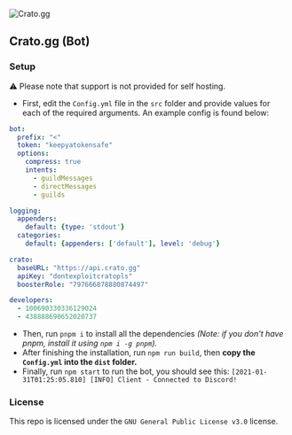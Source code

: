 ![Crato.gg](https://www.crato.gg/logo.png)
## Crato.gg (Bot)

### Setup
⚠️ Please note that support is not provided for self hosting.
- First, edit the `Config.yml` file in the `src` folder and provide values for each of the required arguments. An example config is found below:
```yaml
bot:
  prefix: "<"
  token: "keepyatokensafe"
  options:
    compress: true
    intents:
      - guildMessages
      - directMessages
      - guilds

logging:
  appenders:
    default: {type: 'stdout'}
  categories:
    default: {appenders: ['default'], level: 'debug'}

crato:
  baseURL: "https://api.crato.gg"
  apiKey: "dontexploitcratopls"
  boosterRole: "797666878880874497"

developers:
  - 100690330336129024
  - 438888690652020737
```
- Then, run `pnpm i` to install all the dependencies *(Note: if you don't have pnpm, install it using `npm i -g pnpm`).*
- After finishing the installation, run `npm run build`, then **copy the `Config.yml` into the `dist` folder.**
- Finally, run `npm start` to run the bot, you should see this: `[2021-01-31T01:25:05.810] [INFO] Client - Connected to Discord!`

### License
This repo is licensed under the `GNU General Public License v3.0` license.
